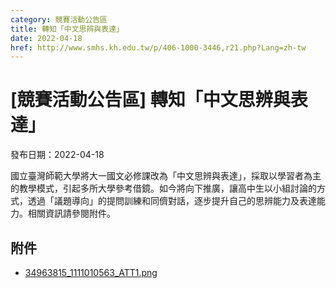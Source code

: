 ```yaml
---
category: 競賽活動公告區
title: 轉知「中文思辨與表達」
date: 2022-04-18
href: http://www.smhs.kh.edu.tw/p/406-1000-3446,r21.php?Lang=zh-tw
---
```


# [競賽活動公告區] 轉知「中文思辨與表達」

發布日期：2022-04-18

國立臺灣師範大學將大一國文必修課改為「中文思辨與表達」，採取以學習者為主的教學模式，引起多所大學參考借鏡。如今將向下推廣，讓高中生以小組討論的方式，透過「議題導向」的提問訓練和同儕對話，逐步提升自己的思辨能力及表達能力。相關資訊請參閱附件。

## 附件

- [34963815_1111010563_ATT1.png](https://www.smhs.kh.edu.tw/var/file/0/1000/attach/51/pta_3200_8402064_62505.png)
